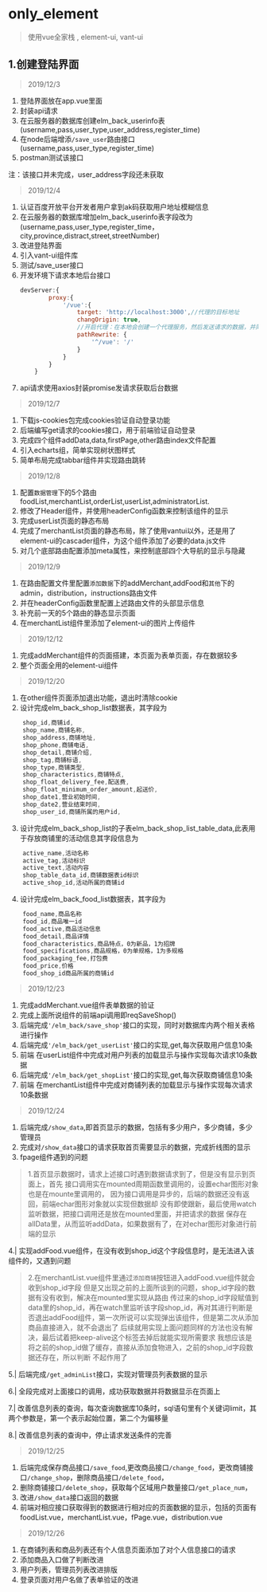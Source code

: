 # only_element

> 使用vue全家栈 , element-ui, vant-ui

## 1.创建登陆界面
> 2019/12/3
1. 登陆界面放在app.vue里面
2. 封装api请求
3. 在云服务器的数据库创建elm_back_userinfo表(username,pass,user_type,user_address,register_time)
4. 在node后端增添`/save_user`路由接口(username,pass,user_type,register_time)
5. postman测试该接口

注：该接口并未完成，user_address字段还未获取

> 2019/12/4

1. 认证百度开放平台开发者用户拿到ak码获取用户地址模糊信息
2. 在云服务器的数据库增加elm_back_userinfo表字段改为(username,pass,user_type,register_time，city,province,distract,street,streetNumber)
3. 改进登陆界面
4. 引入vant-ui组件库
5. 测试/save_user接口
6. 开发环境下请求本地后台接口
    ```javascript 
    devServer:{
            proxy:{
                '/vue':{
                    target: 'http://localhost:3000',//代理的目标地址
                    changOrigin: true,
                    //开启代理：在本地会创建一个代理服务，然后发送请求的数据，并同时接收请求的数据，这样客户端端和服务端进行数据的交互就不会有跨域问题
                    pathRewrite: {
                        '^/vue': '/'
                    }
                }
            }
        }
    ```
7. api请求使用axios封装promise发请求获取后台数据

> 2019/12/7
1. 下载js-cookies包完成cookies验证自动登录功能
2. 后端编写get请求的cookies接口，用于前端验证自动登录
3. 完成四个组件addData,data,firstPage,other路由index文件配置
4. 引入echarts组，简单实现树状图样式
5. 简单布局完成tabbar组件并实现路由跳转

> 2019/12/8
1. 配置`数据管理`下的5个路由foodList,merchantList,orderList,userList,administratorList.
2. 修改了Header组件，并使用headerConfig函数来控制该组件的显示
3. 完成userList页面的静态布局
4. 完成了merchantList页面的静态布局，除了使用vantui以外，还是用了element-ui的cascader组件，为这个组件添加了必要的data.js文件
5. 对几个底部路由配置添加meta属性，来控制底部四个大导航的显示与隐藏

> 2019/12/9
1. 在路由配置文件里配置`添加数据`下的addMerchant,addFood和`其他`下的admin，distribution，instructions路由文件
2. 并在headerConfig函数里配置上述路由文件的头部显示信息 
3. 补充前一天的5个路由的静态显示页面
4. 在merchantList组件里添加了element-ui的图片上传组件

> 2019/12/12
1. 完成addMerchant组件的页面搭建，本页面为表单页面，存在数据较多
2. 整个页面全用的element-ui组件


> 2019/12/20
1. 在other组件页面添加退出功能，退出时清除cookie
2. 设计完成elm_back_shop_list数据表，其字段为
```javascript 
    shop_id,商铺id,
    shop_name,商铺名称,
    shop_address,商铺地址,
    shop_phone,商铺电话,
    shop_detail,商铺介绍,
    shop_tag,商铺标语,
    shop_type,商铺类型,
    shop_characteristics,商铺特点,
    shop_float_delivery_fee,配送费,
    shop_float_minimum_order_amount,起送价,
    shop_date1,营业初始时间,
    shop_date2,营业结束时间,
    shop_user_id,商铺所属的用户id,
```
3. 设计完成elm_back_shop_list的子表elm_back_shop_list_table_data,此表用于存放商铺里的活动信息其字段信息为
```javascript 
    active_name,活动名称
    active_tag,活动标识
    active_text,活动内容
    shop_table_data_id,商铺数据表id标识
    active_shop_id,活动所属的商铺id  
```
4. 设计完成elm_back_food_list数据表，其字段为
```javascript 
    food_name,商品名称
    food_id,商品唯一id
    food_active,商品活动信息
    food_detail,商品详情
    food_characteristics,商品特点，0为新品，1为招牌
    food_specifications,商品规格，0为单规格，1为多规格
    food_packaging_fee,打包费
    food_price,价格
    food_shop_id商品所属的商铺id 
```
> 2019/12/23
1. 完成addMerchant.vue组件表单数据的验证
2. 完成上面所说组件的前端api调用即reqSaveShop()
3. 后端完成`'/elm_back/save_shop'`接口的实现，同时对数据库内两个相关表格进行操作
4. 后端完成`'/elm_back/get_userList'`接口的实现,get,每次获取用户信息10条
5. 前端 在userList组件中完成对用户列表的加载显示与操作实现每次请求10条数据
6. 后端完成`'/elm_back/get_shopList'`接口的实现,get,每次获取商铺信息10条
7. 前端 在merchantList组件中完成对商铺列表的加载显示与操作实现每次请求10条数据

> 2019/12/24
1. 后端完成`/show_data`,即首页显示的数据，包括有多少用户，多少商铺，多少管理员
2. 完成对`/show_data`接口的请求获取首页需要显示的数据，完成折线图的显示
3. fpage组件遇到的问题 

> 1.首页显示数据时，请求上述接口时遇到数据请求到了，但是没有显示到页面上，首先
> 接口调用实在mounted周期函数里调用的，设置echar图形对象也是在mounte里调用的，
> 因为接口调用是异步的，后端的数据还没有返回，前端echar图形对象就以实现但数据却
> 没有即使跟新，最后使用watch监听数据，把接口调用还是放在mounted里面，并把请求的数据
> 保存在allData里，从而监听addData，如果数据有了，在对echar图形对象进行前端的显示
 
4.| 实现addFood.vue组件，在没有收到shop_id这个字段信息时，是无法进入该组件的，又遇到问题

> 2.在merchantList.vue组件里通过`添加商铺`按钮进入addFood.vue组件就会收到shop_id字段
> 但是又出现之前的上面所谈到的问题，shop_id字段的数据有没有收到，解决在mounted里实现从路由
> 传过来的shop_id字段赋值到data里的shop_id，再在watch里监听该字段shop_id，再对其进行判断是
> 否退出addFood组件，第一次所说可以实现弹出该组件，但是第二次从添加商品直接进入，就不会退出了
> 后续就用实现上面问题同样的方法也没有解决，最后试着把keep-alive这个标签去掉后就能实现所需要求
> 我想应该是将之前的shop_id做了缓存，直接从添加食物进入，之前的shop_id字段数据还存在，所以判断
> 不起作用了

5.| 后端完成`/get_adminList`接口，实现对管理员列表数据的显示 

6.| 全段完成对上面接口的调用，成功获取数据并将数据显示在页面上

7.| 改善信息列表的查询，每次查询数据库10条时，sql语句里有个关键词limit，其两个参数是，第一个表示起始位置，第二个为偏移量

8.| 改善信息列表的查询中，停止请求发送条件的完善

> 2019/12/25
1. 后端完成保存商品接口`/save_food`,更改商品接口`/change_food`，更改商铺接口`/change_shop`，删除商品接口`/delete_food`，
2. 删除商铺接口`/delete_shop`，获取每个区域用户数量接口`/get_place_num`，
3. 改进`/show_data`接口返回的数据
4. 前端对相应接口获取得到的数据进行相对应的页面数据的显示，包括的页面有foodList.vue，merchantList.vue，fPage.vue，distribution.vue

> 2019/12/26
1. 在商铺列表和商品列表还有个人信息页面添加了对个人信息接口的请求
2. 添加商品入口做了判断改进
3. 用户列表，管理员列表改进排版
4. 登录页面对用户名做了表单验证的改进